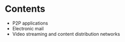 # Contents
  - P2P applications
  - Electronic mail
  - Video streaming and content distribution networks
